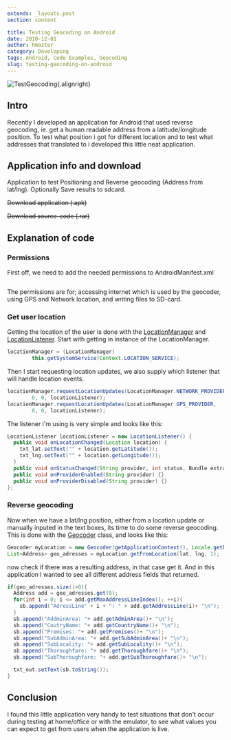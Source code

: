 ```yaml
---
extends: _layouts.post
section: content

title: Testing Geocoding on Android
date: 2010-12-01
author: hmazter
category: Developing
tags: Android, Code Examples, Geocoding
slug: testing-geocoding-on-android
---
```


![TestGeocoding](/media/2010/12/TestGeocoding-200x300.png){.alignright}

Intro
-----

Recently I developed an application for Android that used reverse
geocoding, ie. get a human readable address from a latitude/longitude
position. To test what position i got for different location and to test
what addresses that translated to i developed this little neat
application.

Application info and download
-----------------------------

Application to test Positioning and Reverse geocoding (Address from
lat/lng). Optionally Save results to sdcard.

~~Download application (.apk)~~

~~Download source-code (.rar)~~

Explanation of code
-------------------

### Permissions

First off, we need to add the needed permissions to AndroidManifest.xml

``` {lang="xml"}
```

The permissions are for; accessing internet which is used by the
geocoder, using GPS and Network location, and writing files to SD-card.

### Get user location

Getting the location of the user is done with the
[LocationManager](http://developer.android.com/reference/android/location/LocationManager.html)
and
[LocationListener](http://developer.android.com/reference/android/location/LocationListener.html).
Start with getting in instance of the LocationManager.

```java
locationManager = (LocationManager)
        this.getSystemService(Context.LOCATION_SERVICE);
```

Then I start requesting location updates, we also supply which listener
that will handle location events.

```java
locationManager.requestLocationUpdates(LocationManager.NETWORK_PROVIDER,
        0, 0, locationListener);
locationManager.requestLocationUpdates(LocationManager.GPS_PROVIDER,
        0, 0, locationListener);
```

The listener i'm using is very simple and looks like this:

```java
LocationListener locationListener = new LocationListener() {
  public void onLocationChanged(Location location) {
    txt_lat.setText("" + location.getLatitude());
    txt_lng.setText("" + location.getLongitude());
  }
  public void onStatusChanged(String provider, int status, Bundle extras) {}
  public void onProviderEnabled(String provider) {}
  public void onProviderDisabled(String provider) {}
};
```

### Reverse geocoding

Now when we have a lat/lng position, either from a location update or
manually inputed in the text boxes, its time to do some reverse
geocoding. This is done with the
[Geocoder](http://developer.android.com/reference/android/location/Geocoder.html)
class, and looks like this:

```java
Geocoder myLocation = new Geocoder(getApplicationContext(), Locale.getDefault());
List<Address> geo_adresses = myLocation.getFromLocation(lat, lng, 1);
```

now check if there was a resulting address, in that case get it. And in
this application I wanted to see all different address fields that
returned.

```java
if(geo_adresses.size()>0){
  Address add = geo_adresses.get(0);
  for(int i = 0; i <= add.getMaxAddressLineIndex(); ++i){
    sb.append("AdressLine" + i + ": " + add.getAddressLine(i)+ "\n");
  }
  sb.append("AddminArea: "+ add.getAdminArea()+ "\n");
  sb.append("CoutryName: "+ add.getCountryName()+ "\n");
  sb.append("Premises: "+ add.getPremises()+ "\n");
  sb.append("SubAdminArea: "+ add.getSubAdminArea()+ "\n");
  sb.append("SubLocality: "+ add.getSubLocality()+ "\n");
  sb.append("Thoroughfare: "+ add.getThoroughfare()+ "\n");
  sb.append("SubThoroughfare: "+ add.getSubThoroughfare()+ "\n");

  txt_out.setText(sb.toString());
}
```

Conclusion
----------

I found this little application very handy to test situations that
don't occur during testing at home/office or with the emulator, to see
what values you can expect to get from users when the application is
live.
